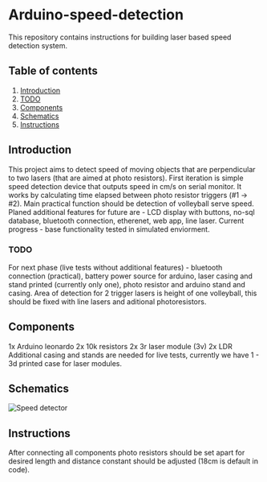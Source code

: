 # Arduino-speed-detection
This repository contains instructions for building laser based speed detection system.
## Table of contents
1. [Introduction](#introduction)
2. [TODO](#todo) 
3. [Components](#components)
4. [Schematics](#schematics)
5. [Instructions](#instructions)

## Introduction
This project aims to detect speed of moving objects that are perpendicular to two lasers (that are aimed at photo resistors). First iteration is simple speed detection device that outputs speed in cm/s on serial monitor. 
It works by calculating time elapsed between photo resistor triggers (#1 -> #2). Main practical function should be detection of volleyball serve speed. Planed additional features for future are - LCD display with buttons, no-sql database, bluetooth connection, etherenet, web app, line laser. 
Current progress - base functionality tested in simulated enviorment. 
### TODO
For next phase (live tests without additional features) - bluetooth connection (practical), battery power source for arduino, laser casing and stand printed (currently only one), photo resistor and arduino stand and casing.
Area of detection for 2 trigger lasers is height of one volleyball, this should be fixed with line lasers and aditional photoresistors.
## Components
1x Arduino leonardo
2x 10k resistors
2x 3r laser module (3v)
2x LDR 
Additional casing and stands are needed for live tests, currently we have 1 - 3d printed case for laser modules.
## Schematics
![Speed detector](https://github.com/user-attachments/assets/82ec8c28-afb5-4e91-98ad-97d74b265497)
## Instructions
After connecting all components photo resistors should be set apart for desired length and distance constant should be adjusted (18cm is default in code).
